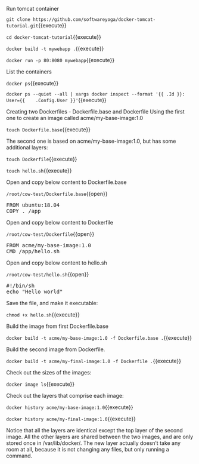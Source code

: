 Run tomcat container

`git clone https://github.com/softwareyoga/docker-tomcat-tutorial.git`{{execute}} 

`cd docker-tomcat-tutorial`{{execute}} 

`docker build -t mywebapp .`{{execute}} 

`docker run -p 80:8080 mywebapp`{{execute}}

List the containers

`docker ps`{{execute}}

`docker ps --quiet --all | xargs docker inspect --format '{{ .Id }}: User={{	.Config.User }}'`{{execute}}

Creating two Dockerfiles - Dockerfile.base and Dockerfile
Using the first one to create an image called acme/my-base-image:1.0

`touch Dockerfile.base`{{execute}}


The second one is based on acme/my-base-image:1.0, but has some additional layers:

`touch Dockerfile`{{execute}}


`touch hello.sh`{{execute}}


Open and copy below content to Dockerfile.base

`/root/cow-test/Dockerfile.base`{{open}}

<pre class="file"
 data-filename="/root/cow-test/Dockerfile.base"
  data-target="replace">
FROM ubuntu:18.04
COPY . /app
</pre>

Open and copy below content to Dockerfile

`/root/cow-test/Dockerfile`{{open}}

<pre class="file"
 data-filename="/root/cow-test/Dockerfile"
  data-target="replace">
FROM acme/my-base-image:1.0
CMD /app/hello.sh
</pre>


Open and copy below content to hello.sh 

`/root/cow-test/hello.sh`{{open}}

<pre class="file"
 data-filename="/root/cow-test/hello.sh"
  data-target="replace">
#!/bin/sh
echo "Hello world"
</pre>

Save the file, and make it executable:

`chmod +x hello.sh`{{execute}}


Build the image from first Dockerfile.base

`docker build -t acme/my-base-image:1.0 -f Dockerfile.base .`{{execute}}


Build the second image from Dockerfile.

`docker build -t acme/my-final-image:1.0 -f Dockerfile .`{{execute}}


Check out the sizes of the images:

`docker image ls`{{execute}}


Check out the layers that comprise each image:

`docker history acme/my-base-image:1.0`{{execute}}


`docker history acme/my-final-image:1.0`{{execute}}


Notice that all the layers are identical except the top layer of the second image. 
All the other layers are shared between the two images, and are only stored once in /var/lib/docker/. 
The new layer actually doesn’t take any room at all, because it is not changing any files, but only running a command.





